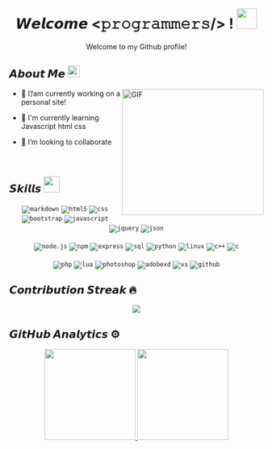 <!--- Header --->   
<h1 align="center">
  𝙒𝙚𝙡𝙘𝙤𝙢𝙚 &lt;𝚙𝚛𝚘𝚐𝚛𝚊𝚖𝚖𝚎𝚛𝚜/&gt; !
  <a target="_blank">
    <img src="https://github.com/JayantGoel001/JayantGoel001/blob/master/GIF/Hi.gif" width="40px" />
  </a>
</h1>
      
<p align='center'>Welcome to my Github profile!</p>


<!--- About You --->   
<h2> 𝘼𝙗𝙤𝙪𝙩 𝙈𝙚 <img src="https://github.com/JayantGoel001/JayantGoel001/blob/master/GIF/Earth.gif" width="24px" style="max-width:100%;"></h2>

<a target="_blank">
   <img align="right" height="250" width= "280px" alt="GIF" src="https://giphy.com/clips/face-mcartist-written-all-over-her-ysCyNOIilSgUQnr2vv" />
</a>

- 🔭 I’/am currently working on a personal site!
  
- 🌱 I'm currently learning Javascript
html 
css
  
- 👯 I’m looking to collaborate 
  
<br/>

    

 <!--- Skills --->        
<h2> 𝙎𝙠𝙞𝙡𝙡𝙨 <img src = "https://media2.giphy.com/media/QssGEmpkyEOhBCb7e1/giphy.gif?cid=ecf05e47a0n3gi1bfqntqmob8g9aid1oyj2wr3ds3mg700bl&rid=giphy.gif" width = 32px> </h2>
<div align="center">
<code><img src="https://img.shields.io/badge/Markdown-000000?style=for-the-badge&logo=markdown&logoColor=white" alt="markdown"></code>
<code><img src="https://img.shields.io/badge/html5-%23E34F26.svg?style=for-the-badge&logo=html5&logoColor=white" alt="html5"></code>
<code><img src="https://img.shields.io/badge/css-1572B6.svg?style=for-the-badge&logo=css3&logoColor=white" alt="css"></code>
<code><img src="https://img.shields.io/badge/bootstrap-%23563D7C.svg?style=for-the-badge&logo=bootstrap&logoColor=white" alt="bootstrap"></code>
<code><img src="https://img.shields.io/badge/javascript-%23323330.svg?style=for-the-badge&logo=javascript&logoColor=%23F7DF1E" alt="javascript"></code>
<code><img src="https://img.shields.io/badge/jquery-0769AD.svg?style=for-the-badge&logo=jquery&logoColor=white" alt="jquery"></code>
<code><img src="https://img.shields.io/badge/json-5E5C5C?style=for-the-badge&logo=json&logoColor=white" alt="json"></code>
<br/>
<br/>  
<code><img src="https://img.shields.io/badge/node.js-%2343853D.svg?style=for-the-badge&logo=node.js&logoColor=white" alt="node.js"></code>
<code><img src="https://img.shields.io/badge/NPM-%23000000.svg?style=for-the-badge&logo=npm&logoColor=white" alt="npm"></code>
<code><img src="https://img.shields.io/badge/express.js-%23404d59.svg?style=for-the-badge&logo=express&logoColor=%2361DAFB" alt="express"></code>
<code><img src="https://img.shields.io/badge/mysql-4479A1.svg?style=for-the-badge&logo=mysql&logoColor=white" alt="sql"></code>
<code><img src="https://img.shields.io/badge/python-3776AB.svg?style=for-the-badge&logo=python&logoColor=white" alt="python"></code>
<code><img src="https://img.shields.io/badge/Linux-FCC624?style=for-the-badge&logo=linux&logoColor=black" alt="linux"></code>
<code><img src="https://img.shields.io/badge/C%2B%2B-00599C?style=for-the-badge&logo=c%2B%2B&logoColor=white" alt="c++"></code>
<code><img src="https://img.shields.io/badge/C-00599C?style=for-the-badge&logo=c&logoColor=white" alt="c"></code>
<br/>
<br/>
<code><img src="https://img.shields.io/badge/PHP-777BB4?style=for-the-badge&logo=php&logoColor=white" alt="php"></code>
<code><img src="https://img.shields.io/badge/lua-2C2D72.svg?style=for-the-badge&logo=lua&logoColor=white" alt="lua"></code>
<code><img src="https://img.shields.io/badge/Photoshop-31A8FF.svg?style=for-the-badge&logo=AdobePhotoshop&logoColor=white" alt="photoshop"></code>
<code><img src="https://img.shields.io/badge/AdobeXD-FF61F6.svg?style=for-the-badge&logo=AdobeXD&logoColor=white" alt="adobexd"></code>
<code><img src="https://img.shields.io/badge/vscode-007ACC.svg?style=for-the-badge&logo=visualstudiocode&logoColor=white" alt="vs"></code>
<code><img src="https://img.shields.io/badge/github-%23121011.svg?style=for-the-badge&logo=github&logoColor=white" alt="github"></code>
</div>



<!--- Stats --->      
## 𝘾𝙤𝙣𝙩𝙧𝙞𝙗𝙪𝙩𝙞𝙤𝙣 𝙎𝙩𝙧𝙚𝙖𝙠 🔥
    
<p align="center">
  <a href="https://github.com/EeyJey/github-readme-streak-stats">
    <img src="https://github-readme-streak-stats.herokuapp.com?user=EeyJey&theme=chartreuse-dark"></p>
  </a>
</p>

  
  
## 𝙂𝙞𝙩𝙃𝙪𝙗 𝘼𝙣𝙖𝙡𝙮𝙩𝙞𝙘𝙨 ⚙️ &nbsp;
  
<p align="center">
  <a href="https://github.com/EeyJey">
    <img height="180em" src="https://github-readme-stats.vercel.app/api/top-langs/?username=EeyJey&layout=compact&hide=TSQL&theme=chartreuse-dark" />
    <img height="180em" img src="https://github-readme-stats.vercel.app/api?username=EeyJey&count_private=true&show_icons=true&&theme=chartreuse-dark&include_all_commits=true"/>
  </a>
</p>
